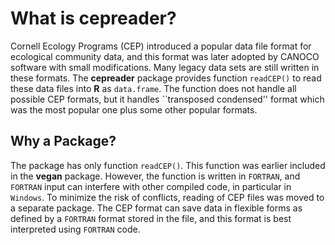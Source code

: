 # What is cepreader?

Cornell Ecology Programs (CEP) introduced a popular data file format
for ecological community data, and this format was later adopted by
CANOCO software with small modifications. Many legacy data sets are
still written in these formats. The **cepreader** package provides
function `readCEP()` to read these data files into **R** as
`data.frame`. The function does not handle all possible CEP formats,
but it handles ``transposed condensed'' format which was the most
popular one plus some other popular formats.

## Why a Package?

The package has only function `readCEP()`. This function was earlier
included in the **vegan** package. However, the function is written in
`FORTRAN`, and `FORTRAN` input can interfere with other compiled code,
in particular in `Windows`. To minimize the risk of conflicts, reading
of CEP files was moved to a separate package. The CEP format can save
data in flexible forms as defined by a `FORTRAN` format stored in the
file, and this format is best interpreted using `FORTRAN` code.
